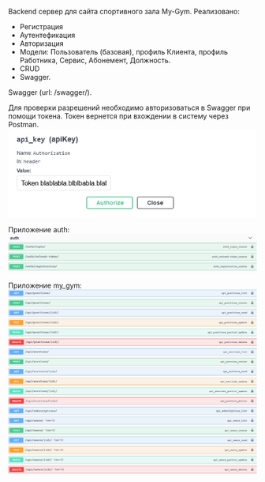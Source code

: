 Backend сервер для сайта спортивного зала My-Gym.
Реализовано:
- Регистрация
- Аутентефикация
- Авторизация
- Модели: Пользователь (базовая), профиль Клиента, профиль Работника, Сервис, Абонемент, Должность.
- CRUD
- Swagger.

Swagger (url: /swagger/).

Для проверки разрешений необходимо авторизоваться в Swagger при помощи токена. Токен вернется при вхождении в систему через Postman.
![token](https://github.com/DVsevolod/my-gym/blob/main/token.png)

Приложение auth:
![auth](https://github.com/DVsevolod/my-gym/blob/main/auth.png)

Приложение my_gym:
![my_gym](https://github.com/DVsevolod/my-gym/blob/main/my_gym.png)
